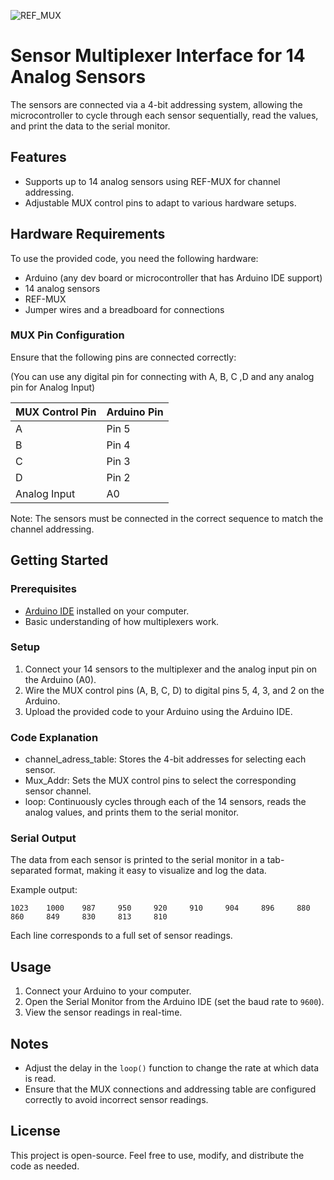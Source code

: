 
![REF_MUX](https://github.com/user-attachments/assets/54111067-1a31-478d-b74d-ae7df1634f70)

# Sensor Multiplexer Interface for 14 Analog Sensors

The sensors are connected via a 4-bit addressing system, allowing the microcontroller to cycle through each sensor sequentially, read the values, and print the data to the serial monitor.

## Features

- Supports up to 14 analog sensors using REF-MUX for channel addressing.
- Adjustable MUX control pins to adapt to various hardware setups.

## Hardware Requirements

To use the provided code, you need the following hardware: 

- Arduino (any dev board or microcontroller that has Arduino IDE support) 
- 14 analog sensors
- REF-MUX
- Jumper wires and a breadboard for connections

### MUX Pin Configuration

Ensure that the following pins are connected correctly:

(You can use any digital pin for connecting with A, B, C ,D and any analog pin for Analog Input) 

| MUX Control Pin | Arduino Pin |
|-----------------|-------------|
| A               | Pin 5       |
| B               | Pin 4       |
| C               | Pin 3       |
| D               | Pin 2       |
| Analog Input    | A0          |

Note: The sensors must be connected in the correct sequence to match the channel addressing.

## Getting Started

### Prerequisites

- [Arduino IDE](https://www.arduino.cc/en/Main/Software) installed on your computer.
- Basic understanding of how multiplexers work.

### Setup

1. Connect your 14 sensors to the multiplexer and the analog input pin on the Arduino (A0).
2. Wire the MUX control pins (A, B, C, D) to digital pins 5, 4, 3, and 2 on the Arduino.
3. Upload the provided code to your Arduino using the Arduino IDE.

### Code Explanation

- channel_adress_table: Stores the 4-bit addresses for selecting each sensor.
- Mux_Addr: Sets the MUX control pins to select the corresponding sensor channel.
- loop: Continuously cycles through each of the 14 sensors, reads the analog values, and prints them to the serial monitor.

### Serial Output

The data from each sensor is printed to the serial monitor in a tab-separated format, making it easy to visualize and log the data.

Example output:
```
1023    1000    987     950     920     910     904     896     880     860     849     830     813     810
```

Each line corresponds to a full set of sensor readings.

## Usage

1. Connect your Arduino to your computer.
2. Open the Serial Monitor from the Arduino IDE (set the baud rate to `9600`).
3. View the sensor readings in real-time.

## Notes

- Adjust the delay in the `loop()` function to change the rate at which data is read.
- Ensure that the MUX connections and addressing table are configured correctly to avoid incorrect sensor readings.

## License

This project is open-source. Feel free to use, modify, and distribute the code as needed.




